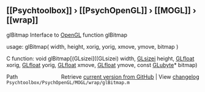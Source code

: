 ## [[Psychtoolbox]] &#8250; [[PsychOpenGL]] &#8250; [[MOGL]] &#8250; [[wrap]]

glBitmap  Interface to [OpenGL](OpenGL) function glBitmap  
  
usage:  glBitmap( width, height, xorig, yorig, xmove, ymove, bitmap )  
  
C function:  void glBitmap[(GLsizei]((GLsizei) width, [GLsizei](GLsizei) height, [GLfloat](GLfloat) xorig, [GLfloat](GLfloat) yorig, [GLfloat](GLfloat) xmove, [GLfloat](GLfloat) ymove, const [GLubyte](GLubyte)\* bitmap)  




<div class="code_header" style="text-align:right;">
  <span style="float:left;">Path&nbsp;&nbsp;</span> <span class="counter">Retrieve <a href=
  "https://raw.github.com/Psychtoolbox-3/Psychtoolbox-3/beta/Psychtoolbox/PsychOpenGL/MOGL/wrap/glBitmap.m">current version from GitHub</a> | View <a href=
  "https://github.com/Psychtoolbox-3/Psychtoolbox-3/commits/beta/Psychtoolbox/PsychOpenGL/MOGL/wrap/glBitmap.m">changelog</a></span>
</div>
<div class="code">
  <code>Psychtoolbox/PsychOpenGL/MOGL/wrap/glBitmap.m</code>
</div>

